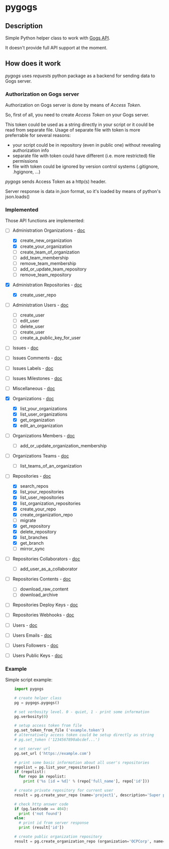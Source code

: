 # pygogs

## Description

Simple Python helper class to work with [Gogs API](https://github.com/gogits/go-gogs-client/wiki).

It doesn't provide full API support at the moment.

## How does it work

*pygogs* uses *requests* python package as a backend for sending data to Gogs server.

### Authorization on Gogs server

Authorization on Gogs server is done by means of *Access Token*.

So, first of all, you need to create *Access Token* on your Gogs server.

This token could be used as a string directly in your script or it could be read
from separate file.
Usage of separate file with token is more preferrable for several reasons:

* your script could be in repository (even in public one) without revealing authorization info
* separate file with token could have different (i.e. more restricted) file permissions
* file with token could be ignored by version control systems (.gitignore, .hgignore, ...)

*pygogs* sends Access Token as a http(s) header.

Server response is data in *json* format, so it's loaded by means of python's json.loads()

### Implemented

Those API functions are implemented:

- [ ] Administration Organizations - [doc](https://github.com/gogits/go-gogs-client/wiki/Administration-Organizations#create-team-of-an-organization)
    - [x] create_new_organization
    - [x] create_your_organization
    - [ ] create_team_of_organization
    - [ ] add_team_membership
    - [ ] remove_team_membership
    - [ ] add_or_update_team_repository
    - [ ] remove_team_repository
- [x] Administration Repositories - [doc](https://github.com/gogits/go-gogs-client/wiki/Administration-Repositories)
    - [x] create_user_repo
- [ ] Administration Users - [doc](https://github.com/gogits/go-gogs-client/wiki/Administration-Users)
    - [ ] create_user
    - [ ] edit_user
    - [ ] delete_user
    - [ ] create_user
    - [ ] create_a_public_key_for_user
- [ ] Issues - [doc](https://github.com/gogits/go-gogs-client/wiki/Issues)
- [ ] Issues Comments - [doc](https://github.com/gogits/go-gogs-client/wiki/Issues-Comments)
- [ ] Issues Labels - [doc](https://github.com/gogits/go-gogs-client/wiki/Issues-Labels)
- [ ] Issues Milestones - [doc](https://github.com/gogits/go-gogs-client/wiki/Issues-Milestones)
- [ ] Miscellaneous - [doc](https://github.com/gogits/go-gogs-client/wiki/Miscellaneous)
- [x] Organizations - [doc](https://github.com/gogits/go-gogs-client/wiki/Organizations)
    - [x] list_your_organizations
    - [x] list_user_organizations
    - [x] get_organization
    - [x] edit_an_organization
- [ ] Organizations Members - [doc](https://github.com/gogits/go-gogs-client/wiki/Organizations-Members)
    - [ ] add_or_update_organization_membership
- [ ] Organizations Teams - [doc](https://github.com/gogits/go-gogs-client/wiki/Organizations-Teams)
    - [ ] list_teams_of_an_organization
- [ ] Repositories - [doc](https://github.com/gogits/go-gogs-client/wiki/Repositories)
    - [x] search_repos
    - [x] list_your_repositories
    - [x] list_user_repositories
    - [x] list_organization_repositories
    - [x] create_your_repo
    - [x] create_organization_repo
    - [ ] migrate
    - [x] get_repository
    - [x] delete_repository
    - [x] list_branches
    - [x] get_branch
    - [ ] mirror_sync
- [ ] Repositories Collaborators - [doc](https://github.com/gogits/go-gogs-client/wiki/Repositories-Collaborators)
    - [ ] add_user_as_a_collaborator
- [ ] Repositories Contents - [doc](https://github.com/gogits/go-gogs-client/wiki/Repositories-Contents)
    - [ ] download_raw_content
    - [ ] download_archive
- [ ] Repositories Deploy Keys - [doc](https://github.com/gogits/go-gogs-client/wiki/Repositories-Deploy-Keys)
- [ ] Repositories Webhooks - [doc](https://github.com/gogits/go-gogs-client/wiki/Repositories-Webhooks)
- [ ] Users - [doc](https://github.com/gogits/go-gogs-client/wiki/Users)
- [ ] Users Emails - [doc](https://github.com/gogits/go-gogs-client/wiki/Users-Emails)
- [ ] Users Followers - [doc](https://github.com/gogits/go-gogs-client/wiki/Users-Followers)
- [ ] Users Public Keys - [doc](https://github.com/gogits/go-gogs-client/wiki/Users-Public-Keys)


### Example

Simple script example:

```python
    import pygogs

    # create helper class
    pg = pygogs.pygogs()

    # set verbosity level. 0 - quiet, 1 - print some information
    pg.verbosity(0)

    # setup access token from file
    pg.set_token_from_file ('example.token')
    # alternatively access token could be setup directly as string
    # pg.set_token ('1234567890abcdef...')

    # set server url
    pg.set_url ('https://example.com')

    # print some basic information about all user's repositories
    repolist = pg.list_your_repositories()
    if (repolist):
      for repo in repolist:
        print ('%s [id = %d]' % (repo['full_name'], repo['id']))

    # create private repository for current user
    result = pg.create_your_repo (name='project1', description='Super project for current user', private=True)

    # check http answer code
    if (pg.lastcode == 404):
      print ('not found')
    else:
      # print id from server response
      print (result['id'])

    # create public organization repository
    result = pg.create_organization_repo (organization='OCPCorp', name='project2', description='Mega Ultra Super project')
```
